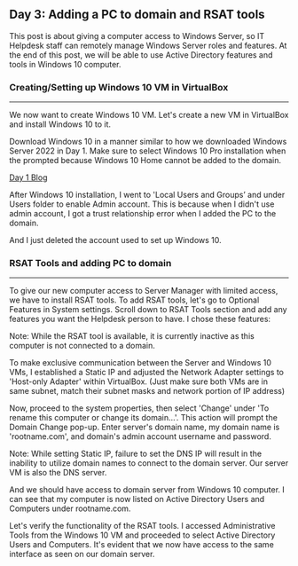 ## Day 3: Adding a PC to domain and RSAT tools

This post is about giving a computer access to Windows Server, so IT Helpdesk staff can remotely manage Windows Server roles and features. At the end of this post, we will be able to use Active Directory features and tools in Windows 10 computer.

### Creating/Setting up Windows 10 VM in VirtualBox

---

We now want to create Windows 10 VM. Let's create a new VM in VirtualBox and install Windows 10 to it. 

Download Windows 10 in a manner similar to how we downloaded Windows Server 2022 in Day 1. Make sure to select Windows 10 Pro installation when the prompted because Windows 10 Home cannot be added to the domain.

[Day 1 Blog](/2024-02-07-new-blog-post.md)

After Windows 10 installation, I went to 'Local Users and Groups’ and under Users folder to enable Admin account. This is because when I didn't use admin account, I got a trust relationship error when I added the PC to the domain. 

And I just deleted the account used to set up Windows 10.

### RSAT Tools and adding PC to domain

---

To give our new computer access to Server Manager with limited access, we have to install RSAT tools. To add RSAT tools, let's go to Optional Features in System settings. Scroll down to RSAT Tools section and add any features you want the Helpdesk person to have. I chose these features:

Note: While the RSAT tool is available, it is currently inactive as this computer is not connected to a domain.

To make exclusive communication between the Server and Windows 10 VMs, I established a Static IP and adjusted the Network Adapter settings to 'Host-only Adapter' within VirtualBox. (Just make sure both VMs are in same subnet, match their subnet masks and network portion of IP address)

Now, proceed to the system properties, then select 'Change' under 'To rename this computer or change its domain…'. This action will prompt the Domain Change pop-up. Enter server's domain name, my domain name is 'rootname.com', and domain's admin account username and password. 

Note: While setting Static IP, failure to set the DNS IP will result in the inability to utilize domain names to connect to the domain server. Our server VM is also the DNS server.

And we should have access to domain server from Windows 10 computer. I can see that my computer is now listed on Active Directory Users and Computers under rootname.com.

Let's verify the functionality of the RSAT tools. I accessed Administrative Tools from the Windows 10 VM and proceeded to select Active Directory Users and Computers. It's evident that we now have access to the same interface as seen on our domain server.
